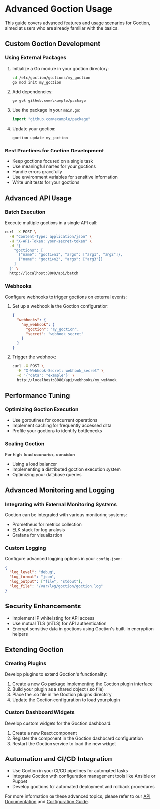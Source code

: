 # Advanced Goction Usage

This guide covers advanced features and usage scenarios for Goction, aimed at users who are already familiar with the basics.

## Custom Goction Development

### Using External Packages

1. Initialize a Go module in your goction directory:
   ```bash
   cd /etc/goction/goctions/my_goction
   go mod init my_goction
   ```

2. Add dependencies:
   ```bash
   go get github.com/example/package
   ```

3. Use the package in your `main.go`:
   ```go
   import "github.com/example/package"
   ```

4. Update your goction:
   ```bash
   goction update my_goction
   ```

### Best Practices for Goction Development

- Keep goctions focused on a single task
- Use meaningful names for your goctions
- Handle errors gracefully
- Use environment variables for sensitive information
- Write unit tests for your goctions

## Advanced API Usage

### Batch Execution

Execute multiple goctions in a single API call:

```bash
curl -X POST \
  -H "Content-Type: application/json" \
  -H "X-API-Token: your-secret-token" \
  -d '{
    "goctions": [
      {"name": "goction1", "args": ["arg1", "arg2"]},
      {"name": "goction2", "args": ["arg3"]}
    ]
  }' \
  http://localhost:8080/api/batch
```

### Webhooks

Configure webhooks to trigger goctions on external events:

1. Set up a webhook in the Goction configuration:
   ```json
   {
     "webhooks": {
       "my_webhook": {
         "goction": "my_goction",
         "secret": "webhook_secret"
       }
     }
   }
   ```

2. Trigger the webhook:
   ```bash
   curl -X POST \
     -H "X-Webhook-Secret: webhook_secret" \
     -d '{"data": "example"}' \
     http://localhost:8080/api/webhooks/my_webhook
   ```

## Performance Tuning

### Optimizing Goction Execution

- Use goroutines for concurrent operations
- Implement caching for frequently accessed data
- Profile your goctions to identify bottlenecks

### Scaling Goction

For high-load scenarios, consider:

- Using a load balancer
- Implementing a distributed goction execution system
- Optimizing your database queries

## Advanced Monitoring and Logging

### Integrating with External Monitoring Systems

Goction can be integrated with various monitoring systems:

- Prometheus for metrics collection
- ELK stack for log analysis
- Grafana for visualization

### Custom Logging

Configure advanced logging options in your `config.json`:

```json
{
  "log_level": "debug",
  "log_format": "json",
  "log_output": ["file", "stdout"],
  "log_file": "/var/log/goction/goction.log"
}
```

## Security Enhancements

- Implement IP whitelisting for API access
- Use mutual TLS (mTLS) for API authentication
- Encrypt sensitive data in goctions using Goction's built-in encryption helpers

## Extending Goction

### Creating Plugins

Develop plugins to extend Goction's functionality:

1. Create a new Go package implementing the Goction plugin interface
2. Build your plugin as a shared object (.so file)
3. Place the .so file in the Goction plugins directory
4. Update the Goction configuration to load your plugin

### Custom Dashboard Widgets

Develop custom widgets for the Goction dashboard:

1. Create a new React component
2. Register the component in the Goction dashboard configuration
3. Restart the Goction service to load the new widget

## Automation and CI/CD Integration

- Use Goction in your CI/CD pipelines for automated tasks
- Integrate Goction with configuration management tools like Ansible or Puppet
- Develop goctions for automated deployment and rollback procedures

For more information on these advanced topics, please refer to our [API Documentation](../api/README.md) and [Configuration Guide](./configuration.md).